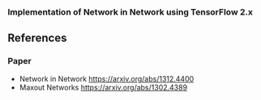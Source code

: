 ### Implementation of Network in Network using TensorFlow 2.x
## References
### Paper
- Network in Network https://arxiv.org/abs/1312.4400
- Maxout Networks https://arxiv.org/abs/1302.4389

